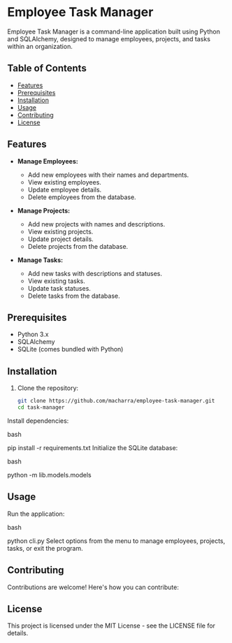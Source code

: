 # Employee Task Manager

Employee Task Manager is a command-line application built using Python and SQLAlchemy, designed to manage employees, projects, and tasks within an organization.

## Table of Contents

- [Features](#features)
- [Prerequisites](#prerequisites)
- [Installation](#installation)
- [Usage](#usage)
- [Contributing](#contributing)
- [License](#license)

## Features

- **Manage Employees:**
  - Add new employees with their names and departments.
  - View existing employees.
  - Update employee details.
  - Delete employees from the database.

- **Manage Projects:**
  - Add new projects with names and descriptions.
  - View existing projects.
  - Update project details.
  - Delete projects from the database.

- **Manage Tasks:**
  - Add new tasks with descriptions and statuses.
  - View existing tasks.
  - Update task statuses.
  - Delete tasks from the database.


## Prerequisites

- Python 3.x
- SQLAlchemy
- SQLite (comes bundled with Python)

## Installation

1. Clone the repository:
   ```bash
   git clone https://github.com/macharra/employee-task-manager.git
   cd task-manager
Install dependencies:

bash

pip install -r requirements.txt
Initialize the SQLite database:

bash

python -m lib.models.models

## Usage
Run the application:

bash

python cli.py
Select options from the menu to manage employees, projects, tasks, or exit the program.

## Contributing
Contributions are welcome! Here's how you can contribute:

## License
This project is licensed under the MIT License - see the LICENSE file for details.